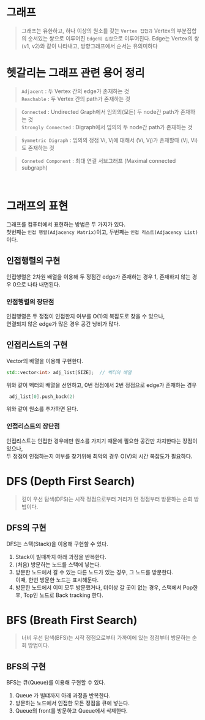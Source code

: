 
# 그래프
 > 그래프는 유한하고, 하나 이상의 원소를 갖는 `Vertex 집합과` Vertex의 부분집합의 순서있는 쌍으로 이루어진 `Edge의 집합`으로 이루어진다.
 Edge는 Vertex의 쌍 (v1, v2)와 같이 나타내고, 방향그래프에서 순서는 유의미하다 
 
 
# 헷갈리는 그래프 관련 용어 정리
> `Adjacent` : 두 Vertex 간의 edge가 존재하는 것  
 `Reachable` : 두 Vertex 간의 path가 존재하는 것  
 
> `Connected` : Undirected Graph에서 임의의(모든) 두 node간 path가 존재하는 것  
  `Strongly Connected` : Digraph에서 임의의 두 node간 path가 존재하는 것
  
> `Symmetric Digraph` : 임의의 정점 Vi, Vj에 대해서 (Vi, Vj)가 존재할때 (Vj, Vi)도 존재하는 것  

> `Conneted Component` : 최대 연결 서브그래프 (Maximal connected subgraph)

</br>

# 그래프의 표현
  그래프를 컴퓨터에서 표현하는 방법은 두 가지가 있다.  
 첫번째는 `인접 행렬(Adjacency Matrix)`이고, 두번째는 `인접 리스트(Adjacency List)` 이다.

 ## 인접행렬의 구현
  인접행렬은 2차원 배열을 이용해 두 정점간 edge가 존재하는 경우 1, 존재하지 않는 경우 0으로 나타 내면된다.  
  ### 인접행렬의 장단점
  인접행렬은 두 정점이 인접한지 여부를  O(1)의 복잡도로 찾을 수 있으나,  
  연결되지 않은 edge가 많은 경우 공간 낭비가 많다.
  
 ## 인접리스트의 구현
  Vector의 배열을 이용해 구현한다.
``` C++
std::vector<int> adj_list[SIZE];  // 벡터의 배열
```
  위와 같이 벡터의 배열을 선언하고, 0번 정점에서 2번 정점으로 edge가 존재하는 경우
 ```C++ 
  adj_list[0].push_back(2)
 ```
  위와 같이 원소를 추가하면 된다.

  ### 인접리스트의 장단점
   인접리스트는 인접한 경우에만 원소를 가지기 때문에 필요한 공간만 차지한다는 장점이 있으나,  
   두 정점이 인접하는지 여부를 찾기위해 최악의 경우 O(V)의 시간 복잡도가 필요하다.
   
   
# DFS (Depth First Search)
 > 깊이 우선 탐색(DFS)는 시작 정점으로부터 거리가 먼 정점부터 방문하는 순회 방법이다.  
 
 ## DFS의 구현
  DFS는 스택(Stack)을 이용해 구현할 수 있다.  
  1. Stack이 빌때까지 아래 과정을 반복한다.
  2. (처음) 방문하는 노드를 스택에 넣는다.
  3. 방문한 노드에서 갈 수 있는 다른 노드가 있는 경우, 그 노드를 방문한다.  
  이때, 한번 방문한 노드는 표시해둔다.
  4. 방문한 노드에서 이미 모두 방문했거나, 더이상 갈 곳이 없는 경우, 스택에서 Pop한 후, Top인 노드로 Back tracking 한다. 
 
 

# BFS (Breath First Search)
 > 너비 우선 탐색(BFS)는 시작 정점으로부터 가까이에 있는 정점부터 방문하는 순회 방법이다.
 
  ## BFS의 구현
  BFS는 큐(Queue)를 이용해 구현할 수 있다.
  1. Queue 가 빌떄까지 아래 과정을 반복한다.
  2. 방문하는 노드에서 인접한 모든 정점을 큐에 넣는다.
  3. Queue의 front를 방문하고 Queue에서 삭제한다.  

  
